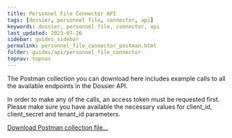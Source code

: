 ```yaml
---
title: Personnel File Connector API
tags: [dossier, personnel file, connector, api]
keywords: dossier, personnel file, connector, api
last_updated: 2023-07-26
sidebar: guides_sidebar
permalink: personnel_file_connector_postman.html
folder: guides/api/personnel_file_connector
topnav: topnav
---
```


The Postman collection you can download here includes example calls to all the available endpoints in the Dossier API.

In order to make any of the calls, an access token must be requested first. Please make sure you have available the necessary values for client_id, client_secret and tenant_id parameters.  

[Download Postman collection file...](pages/guides/postman/download/dossier-api.postman_collection.json)
